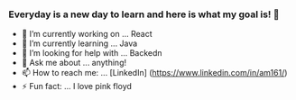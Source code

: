 ### Everyday is a new day to learn and here is what my goal is! 👋

- 🔭 I’m currently working on ... React
- 🌱 I’m currently learning ... Java
- 🤔 I’m looking for help with ... Backedn
- 💬 Ask me about ... anything!
- 📫 How to reach me: ... [LinkedIn] (https://www.linkedin.com/in/am161/)
- ⚡ Fun fact: ... I love pink floyd
